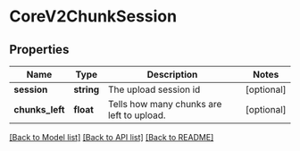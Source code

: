 # CoreV2ChunkSession

## Properties
Name | Type | Description | Notes
------------ | ------------- | ------------- | -------------
**session** | **string** | The upload session id | [optional] 
**chunks_left** | **float** | Tells how many chunks are left to upload. | [optional] 

[[Back to Model list]](../README.md#documentation-for-models) [[Back to API list]](../README.md#documentation-for-api-endpoints) [[Back to README]](../README.md)


